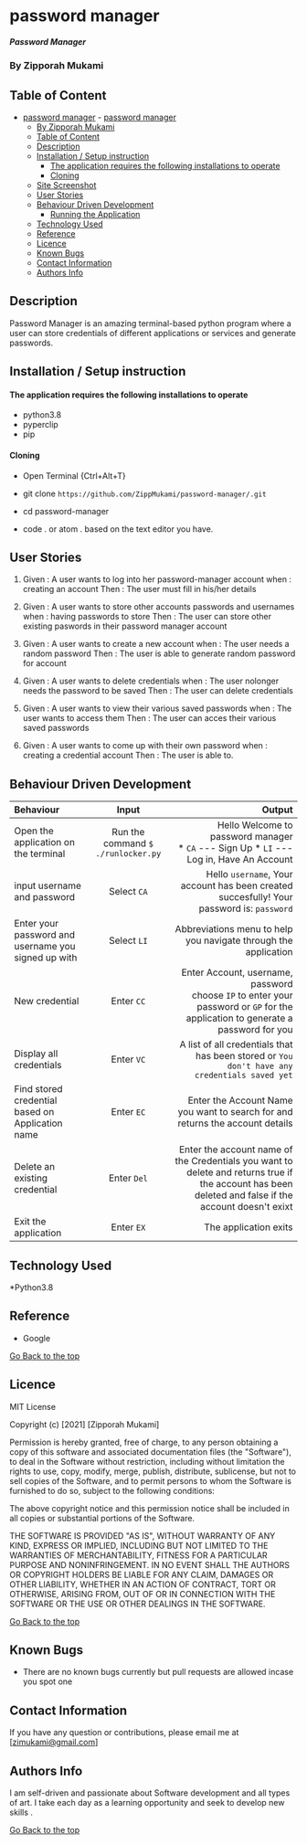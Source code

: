 # password manager

##### Password Manager
### By Zipporah Mukami

## Table of Content

- [password manager](#password)
        - [password manager](#password-manager)
    - [By Zipporah Mukami](#by-zipporah-mukami)
  - [Table of Content](#table-of-content)
  - [Description](#description)
  - [Installation / Setup instruction](#installation--setup-instruction)
      - [The application requires the following installations to operate](#the-application-requires-the-following-installations-to-operate)
      - [Cloning](#cloning)
  - [Site Screenshot](#site-screenshot)
  - [User Stories](#user-stories)
  - [Behaviour Driven Development](#behaviour-driven-development)
    - [Running the Application](#running-the-application)
  - [Technology Used](#technology-used)
  - [Reference](#reference)
  - [Licence](#licence)
  - [Known Bugs](#known-bugs)
  - [Contact Information](#contact-information)
  - [Authors Info](#authors-info)


## Description
<p> Password Manager is an amazing terminal-based python program where a user can store credentials of different applications or services and generate passwords. </p>




## Installation / Setup instruction

#### The application requires the following installations to operate 
* python3.8
* pyperclip
* pip

#### Cloning

* Open Terminal {Ctrl+Alt+T}

* git clone ```https://github.com/ZippMukami/password-manager/.git```

* cd password-manager

* code . or atom . based on the text editor you have.


## User Stories

1. Given : A user wants to log into her password-manager account
   when : creating an account
   Then : The user must fill in his/her details

2.  Given : A user wants to store other accounts passwords and usernames
    when : having passwords to store
    Then : The user can store other existing paswords in their password manager account

3. Given : A user wants to create a new account
    when : The user needs a random password
    Then : The user is able to generate random password for account

4. Given : A user wants to delete credentials
   when : The user nolonger needs the password to be saved
   Then : The user can delete credentials

5. Given : A user wants to view their various saved passwords
   when : The user wants to access them
   Then : The user can acces their various saved passwords

6. Given : A user wants to come up with their own password
   when : creating a credential account
   Then : The user is able to.

## Behaviour Driven Development
| Behaviour | Input | Output |
| :---------------- | :---------------: | ------------------: |
|Open the application on the terminal | Run the command ```$ ./runlocker.py```|Hello Welcome to password manager <br>* ```CA``` ---  Sign Up * ```LI``` ---  Log in, Have An Account |
|input username and password| Select  ```CA```| Hello ```username```, Your account has been created succesfully! Your password is: ```password```|
| Enter your password and username you signed up with  |Select ```LI```| Abbreviations menu to help you navigate through the application|
|New credential | Enter ```CC```|Enter Account, username, password<br>choose ```IP``` to enter your password or ```GP``` for the application to generate a password for you |
|Display all credentials | Enter ```VC```|A list of all credentials that has been stored or ```You don't have any credentials saved yet``` |
|Find stored credential based on Application name|Enter ```EC```| Enter the Account Name you want to search for and returns the account details|
|Delete an existing credential |Enter ```Del```|Enter the account name of the Credentials you want to delete and returns true if the account has been deleted and false if the account doesn't exixt|
|Exit the application| Enter ```EX```| The application exits|




## Technology Used

*Python3.8



## Reference
* Google

[Go Back to the top](#password-manager)


## Licence

MIT License

Copyright (c) [2021] [Zipporah Mukami]

Permission is hereby granted, free of charge, to any person obtaining a copy
of this software and associated documentation files (the "Software"), to deal
in the Software without restriction, including without limitation the rights
to use, copy, modify, merge, publish, distribute, sublicense, but not to sell
copies of the Software, and to permit persons to whom the Software is
furnished to do so, subject to the following conditions:

The above copyright notice and this permission notice shall be included in all
copies or substantial portions of the Software.

THE SOFTWARE IS PROVIDED "AS IS", WITHOUT WARRANTY OF ANY KIND, EXPRESS OR
IMPLIED, INCLUDING BUT NOT LIMITED TO THE WARRANTIES OF MERCHANTABILITY,
FITNESS FOR A PARTICULAR PURPOSE AND NONINFRINGEMENT. IN NO EVENT SHALL THE
AUTHORS OR COPYRIGHT HOLDERS BE LIABLE FOR ANY CLAIM, DAMAGES OR OTHER
LIABILITY, WHETHER IN AN ACTION OF CONTRACT, TORT OR OTHERWISE, ARISING FROM,
OUT OF OR IN CONNECTION WITH THE SOFTWARE OR THE USE OR OTHER DEALINGS IN THE
SOFTWARE.

[Go Back to the top](#password-manager)

## Known Bugs
* There are no known bugs currently but pull requests are allowed incase you spot one

## Contact Information 

If you have any question or contributions, please email me at [zimukami@gmail.com]

## Authors Info

I am self-driven and passionate about Software development and all types of art. I take each day as a learning opportunity and seek to develop new skills .


[Go Back to the top](#password-manager)
